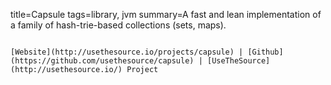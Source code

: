 title=Capsule
tags=library, jvm
summary=A fast and lean implementation of a family of hash-trie-based collections (sets, maps).
~~~~~~

[Website](http://usethesource.io/projects/capsule) | [Github](https://github.com/usethesource/capsule) | [UseTheSource](http://usethesource.io/) Project

